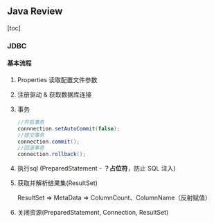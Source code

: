 ## Java Review

[toc]

### JDBC

#### 基本流程

1. Properties 读取配置文件参数

2. 注册驱动 & 获取数据库连接

3. 事务

   ```java
   //开启事务
   connnection.setAutoCommit(false);
   //提交事务
   connection.commit();
   //回滚事务
   connection.rollback();
   ```

4. 执行sql (PreparedStatement - **？占位符**，防止 SQL 注入)

5. 获取并解析结果集(ResultSet)

   ResultSet => MetaData => ColumnCount、ColumnName（反射赋值）

6. 关闭资源(PreparedStatement, Connection, ResultSet)



































### 